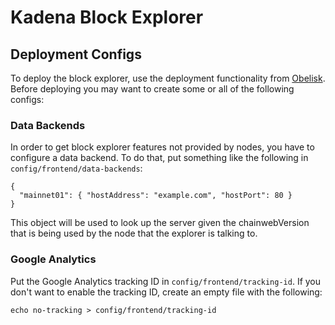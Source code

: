 # Kadena Block Explorer

## Deployment Configs

To deploy the block explorer, use the deployment functionality from
[Obelisk](https://github.com/obsidiansystems/obelisk). Before deploying you may
want to create some or all of the following configs:

### Data Backends

In order to get block explorer features not provided by nodes, you have to
configure a data backend.  To do that, put something like the following in
`config/frontend/data-backends`:

```
{
  "mainnet01": { "hostAddress": "example.com", "hostPort": 80 }
}
```

This object will be used to look up the server given the chainwebVersion that
is being used by the node that the explorer is talking to.

### Google Analytics

Put the Google Analytics tracking ID in `config/frontend/tracking-id`. If you
don't want to enable the tracking ID, create an empty file with the following:

```
echo no-tracking > config/frontend/tracking-id
```

